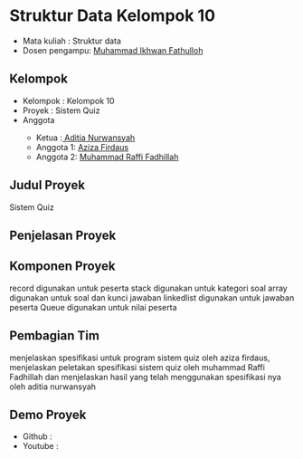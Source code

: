 # Struktur Data Kelompok 10
<ul>
<li>Mata kuliah : Struktur data</li>
<li>Dosen pengampu: <a href="https://github.com/Muhammad-Ikhwan-Fathulloh">Muhammad Ikhwan Fathulloh<a></li>
</ul> 

## Kelompok 
<ul>
<li>Kelompok : Kelompok 10</li>
<li>Proyek : Sistem Quiz</li> 
<li>Anggota</li>
<ul>
<li>Ketua :<a href=" "> Aditia Nurwansyah</a></li>
<li>Anggota 1: <a href=" "> Aziza Firdaus</a></li>
<li>Anggota 2: <a href=" "> Muhammad Raffi Fadhillah</a></li> 
</ul> 
</ul> 

## Judul Proyek 
<p>Sistem Quiz</p> 

## Penjelasan Proyek
<p></p>

## Komponen Proyek
<p>record digunakan untuk peserta
   stack digunakan untuk kategori soal
   array digunakan untuk soal dan kunci jawaban
   linkedlist digunakan untuk jawaban peserta
   Queue digunakan untuk nilai peserta
   </p>

## Pembagian Tim
<p>menjelaskan spesifikasi untuk program sistem quiz oleh aziza firdaus, menjelaskan peletakan spesifikasi sistem quiz oleh muhammad Raffi Fadhillah dan menjelaskan hasil yang telah menggunakan spesifikasi nya oleh aditia nurwansyah</p> 

## Demo Proyek 
<ul>
  <li>Github : <a href=""> </a> </li>
  <li>Youtube : <a href=""> </a> </li>
</ul> 
